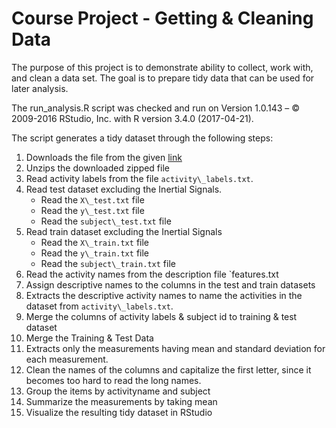 # Course Project - Getting & Cleaning Data

The purpose of this project is to demonstrate ability to collect, work with, and clean a data set. The goal is to prepare tidy data that can be used for later analysis.

The run_analysis.R script was checked and run on Version 1.0.143 – © 2009-2016 RStudio, Inc. with R version 3.4.0 (2017-04-21).

The script generates a tidy dataset through the following steps:

1. Downloads the file from the given [link](https://d396qusza40orc.cloudfront.net/getdata%2Fprojectfiles%2FUCI%20HAR%20Dataset.zip)
2. Unzips the downloaded zipped file
3. Read activity labels from the file `activity\_labels.txt`.
4. Read test dataset excluding the Inertial Signals. 
	* Read the `X\_test.txt` file
	* Read the `y\_test.txt` file
	* Read the `subject\_test.txt` file
5. Read train dataset excluding the Inertial Signals
	* Read the `X\_train.txt` file
	* Read the `y\_train.txt` file
	* Read the `subject\_train.txt` file
6. Read the activity names from the description file `features.txt
7. Assign descriptive names to the columns in the test and train datasets
8. Extracts the descriptive activity names to name the activities in the dataset from `activity\_labels.txt`.
9. Merge the columns of activity labels & subject id to training & test dataset
10. Merge the Training & Test Data
11. Extracts only the measurements having mean and standard deviation for each measurement.
12. Clean the names of the columns and capitalize the first letter, since it becomes too hard to read the long names.
13. Group the items by activityname and subject
14. Summarize the measurements by taking mean
15. Visualize the resulting tidy dataset in RStudio